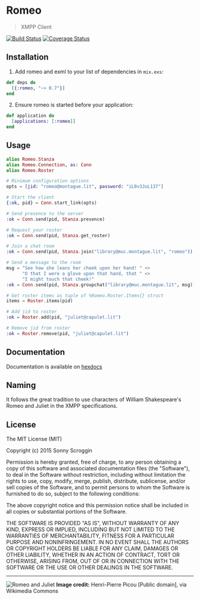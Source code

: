 # Romeo

> XMPP Client

[![Build Status](https://travis-ci.org/scrogson/romeo.svg?branch=master)](https://travis-ci.org/scrogson/romeo)
[![Coverage Status](https://coveralls.io/repos/scrogson/romeo/badge.svg?branch=master&service=github)](https://coveralls.io/github/scrogson/romeo?branch=master)

## Installation

1. Add romeo and exml to your list of dependencies in `mix.exs`:

```elixir
def deps do
  [{:romeo, "~> 0.7"}]
end
```

2. Ensure romeo is started before your application:

```elixir
def application do
  [applications: [:romeo]]
end
```

## Usage

```elixir
alias Romeo.Stanza
alias Romeo.Connection, as: Conn
alias Romeo.Roster

# Minimum configuration options
opts = [jid: "romeo@montague.lit", password: "iL0v3JuL137"]

# Start the client
{:ok, pid} = Conn.start_link(opts)

# Send presence to the server
:ok = Conn.send(pid, Stanza.presence)

# Request your roster
:ok = Conn.send(pid, Stanza.get_roster)

# Join a chat room
:ok = Conn.send(pid, Stanza.join("library@muc.montague.lit", "romeo"))

# Send a message to the room
msg = "See how she leans her cheek upon her hand! " <>
      "O that I were a glove upon that hand, that " <>
      "I might touch that cheek!"
:ok = Conn.send(pid, Stanza.groupchat("library@muc.montague.lit", msg))

# Get roster items as tuple of %Romeo.Roster.Items{} struct
items = Roster.items(pid)

# Add jid to roster
:ok = Roster.add(pid, "juliet@capulet.lit")

# Remove jid from roster
:ok = Roster.remove(pid, "juliet@capulet.lit")
```

## Documentation

Documentation is available on [hexdocs](http://hexdocs.pm/romeo/)

## Naming

It follows the great tradition to use characters of William Shakespeare's Romeo
and Juliet in the XMPP specifications.

## License

The MIT License (MIT)

Copyright (c) 2015 Sonny Scroggin

Permission is hereby granted, free of charge, to any person obtaining a copy
of this software and associated documentation files (the "Software"), to deal
in the Software without restriction, including without limitation the rights
to use, copy, modify, merge, publish, distribute, sublicense, and/or sell
copies of the Software, and to permit persons to whom the Software is
furnished to do so, subject to the following conditions:

The above copyright notice and this permission notice shall be included in all
copies or substantial portions of the Software.

THE SOFTWARE IS PROVIDED "AS IS", WITHOUT WARRANTY OF ANY KIND, EXPRESS OR
IMPLIED, INCLUDING BUT NOT LIMITED TO THE WARRANTIES OF MERCHANTABILITY,
FITNESS FOR A PARTICULAR PURPOSE AND NONINFRINGEMENT. IN NO EVENT SHALL THE
AUTHORS OR COPYRIGHT HOLDERS BE LIABLE FOR ANY CLAIM, DAMAGES OR OTHER
LIABILITY, WHETHER IN AN ACTION OF CONTRACT, TORT OR OTHERWISE, ARISING FROM,
OUT OF OR IN CONNECTION WITH THE SOFTWARE OR THE USE OR OTHER DEALINGS IN THE
SOFTWARE.

------------

![Romeo and Juliet](https://upload.wikimedia.org/wikipedia/commons/c/cc/Picou%2C_Henri_Pierre_-_Romeo_and_Juliet.jpg
"Henri-Pierre Picou [Public domain], via Wikimedia Commons")
**Image credit:** Henri-Pierre Picou [Public domain], via Wikimedia Commons
